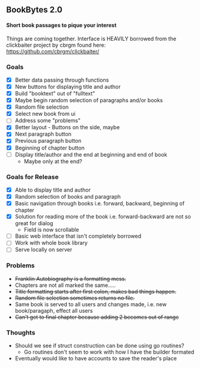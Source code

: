 ## BookBytes 2.0
#### Short book passages to pique your interest
Things are coming together.
Interface is HEAVILY borrowed from the clickbaiter project by cbrgm found here: https://github.com/cbrgm/clickbaiter/

### Goals
- [x] Better data passing through functions
- [x] New buttons for displaying title and author
- [x] Build "booktext" out of "fulltext"
- [x] Maybe begin random selection of paragraphs and/or books
- [x] Random file selection
- [x] Select new book from ui
- [ ] Address some "problems"
- [x] Better layout - Buttons on the side, maybe
- [x] Next paragraph button
- [x] Previous paragraph button
- [x] Beginning of chapter button
- [ ] Display title/author and the end at beginning and end of book
  - Maybe only at the end? 

### Goals for Release
- [x] Able to display title and author
- [x] Random selection of books and paragraph
- [x] Basic navigation through books i.e. forward, backward, beginning of chapter
- [x] Solution for reading more of the book i.e. forward-backward are not so great for dialog
  - Field is now scrollable
- [ ] Basic web interface that isn't completely borrowed
- [ ] Work with whole book library
- [ ] Serve locally on server

### Problems
- ~~Franklin Autobiography is a formatting mess.~~
- Chapters are not all marked the same.....
- ~~Title formatting starts after first colon, makes bad things happen.~~
- ~~Random file selection sometimes returns no file.~~
- Same book is served to all users and changes made, i.e. new book/paragaph, effect all users
- ~~Can't get to final chapter because adding 2 becomes out of range~~

### Thoughts
- Should we see if struct construction can be done using go routines?
  - Go routines don't seem to work with how I have the builder formated
- Eventually would like to have accounts to save the reader's place
